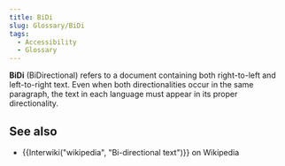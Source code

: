 ```yaml
---
title: BiDi
slug: Glossary/BiDi
tags:
  - Accessibility
  - Glossary
---
```

<p><strong>BiDi</strong> (BiDirectional) refers to a document containing both right-to-left and left-to-right text. Even when both directionalities occur in the same paragraph, the text in each language must appear in its proper directionality.</p>

<h2 id="see_also">See also</h2>

<ul>
 <li>{{Interwiki("wikipedia", "Bi-directional text")}} on Wikipedia</li>
</ul>
